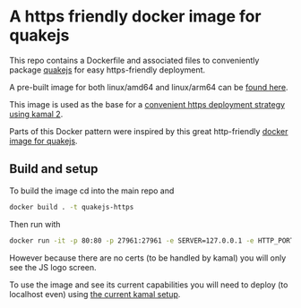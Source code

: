 # A https friendly docker image for quakejs

This repo contains a Dockerfile and associated files to conveniently package [quakejs](https://github.com/begleysm/quakejs) for easy https-friendly deployment. 

A pre-built image for both linux/amd64 and linux/arm64 can be [found here](https://github.com/users/neonwatty/packages/container/package/quakejs-https).

This image is used as the base for a [convenient https deployment strategy using kamal 2](https://github.com/neonwatty/kamal-quake).

Parts of this Docker pattern were inspired by this great http-friendly [docker image for quakejs](https://github.com/treyyoder/quakejs-docker).


## Build and setup

To build the image cd into the main repo and

```bash
docker build . -t quakejs-https
```

Then run with

```bash
docker run -it -p 80:80 -p 27961:27961 -e SERVER=127.0.0.1 -e HTTP_PORT=80 quakejs-https
```

However because there are no certs (to be handled by kamal) you will only see the JS logo screen.  

To use the image and see its current capabilities you will need to deploy (to localhost even) using [the current kamal setup](https://github.com/neonwatty/kamal-quake).
